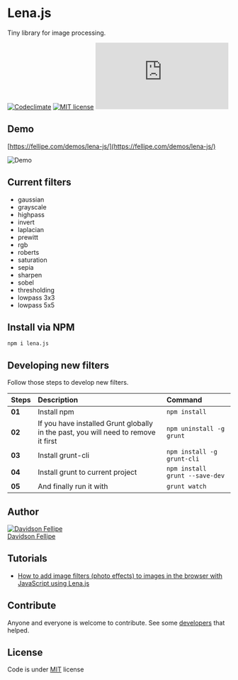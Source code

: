 # Lena.js 

Tiny library for image processing.

[![Codeclimate](https://codeclimate.com/github/davidsonfellipe/lena.js/badges/gpa.svg?style=flat)](https://codeclimate.com/github/davidsonfellipe/lena.js)
[![MIT license](https://img.shields.io/github/license/mashape/apistatus.svg?style=flat)](https://davidsonfellipe.mit-license.org/)
[![NPM](https://badgen.net/npm/v/lena.js)](https://www.npmjs.com/package/lena.js)


## Demo

[https://fellipe.com/demos/lena-js/](https://fellipe.com/demos/lena-js/)

![Demo](https://user-images.githubusercontent.com/381179/32207948-b2dfcff8-bdd5-11e7-8c83-08b86a7616be.gif)

## Current filters

* gaussian
* grayscale
* highpass
* invert
* laplacian
* prewitt
* rgb
* roberts
* saturation
* sepia
* sharpen
* sobel
* thresholding
* lowpass 3x3
* lowpass 5x5

## Install via NPM

`npm i lena.js`

## Developing new filters

Follow those steps to develop new filters.

| Steps  | Description                              | Command                        |
| :----- | :--------------------------------------- | :----------------------------- |
| **01** | Install npm                              | `npm install`             |
| **02** | If you have installed Grunt globally in the past, you will need to remove it first | `npm uninstall -g grunt`       |
| **03** | Install grunt-cli                        | `npm install -g grunt-cli`     |
| **04** | Install grunt to current project         | `npm install grunt --save-dev` |
| **05** | And finally run it with                  | `grunt watch`                  |



## Author

[![Davidson Fellipe](http://gravatar.com/avatar/054c583ad5dc09a861874e14dcb43e4c?s=70)](https://github.com/davidsonfellipe)
<br>
[Davidson Fellipe](https://github.com/davidsonfellipe)



## Tutorials

-  [How to add image filters (photo effects) to images in the browser with JavaScript using Lena.js](https://ourcodeworld.com/articles/read/515/how-to-add-image-filters-photo-effects-to-images-in-the-browser-with-javascript-using-lena-js)



## Contribute

Anyone and everyone is welcome to contribute. See some [developers](https://github.com/davidsonfellipe/lena.js/graphs/contributors) that helped.


## License

Code is under [MIT](http://davidsonfellipe.mit-license.org) license
